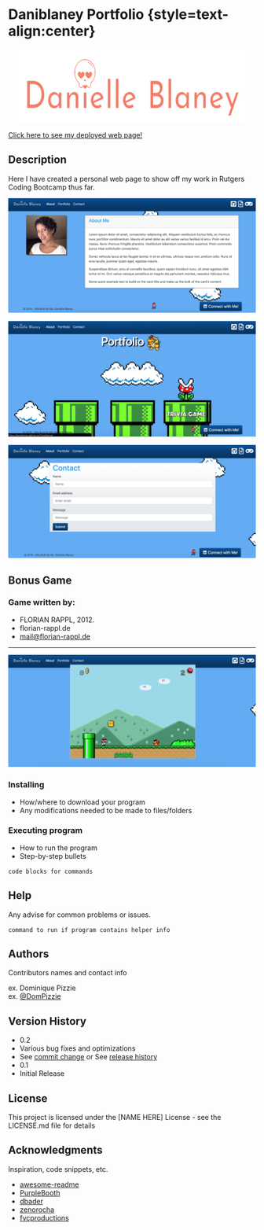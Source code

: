 # Daniblaney Portfolio {style=text-align:center}

<p align="center">
<img width="460" height="150" src="assets/images/darkskull.png">
</p>

[Click here to see my deployed web page!](https://daniblaney.github.io/)

## Description

Here I have created a personal web page to show off my work in Rutgers Coding Bootcamp thus far.

![About](assets/images/about.png)

![Portfolio](assets/images/port.png)

![Contact](assets/images/contact.png)


## Bonus Game

### Game written by:

* FLORIAN RAPPL, 2012.
* florian-rappl.de
* mail@florian-rappl.de
* *****
![Game](assets/images/game.png)

### Installing

* How/where to download your program
* Any modifications needed to be made to files/folders

### Executing program

* How to run the program
* Step-by-step bullets
```
code blocks for commands
```

## Help

Any advise for common problems or issues.
```
command to run if program contains helper info
```

## Authors

Contributors names and contact info

ex. Dominique Pizzie  
ex. [@DomPizzie](https://twitter.com/dompizzie)

## Version History

* 0.2
* Various bug fixes and optimizations
* See [commit change]() or See [release history]()
* 0.1
* Initial Release

## License

This project is licensed under the [NAME HERE] License - see the LICENSE.md file for details

## Acknowledgments

Inspiration, code snippets, etc.
* [awesome-readme](https://github.com/matiassingers/awesome-readme)
* [PurpleBooth](https://gist.github.com/PurpleBooth/109311bb0361f32d87a2)
* [dbader](https://github.com/dbader/readme-template)
* [zenorocha](https://gist.github.com/zenorocha/4526327)
* [fvcproductions](https://gist.github.com/fvcproductions/1bfc2d4aecb01a834b46)
